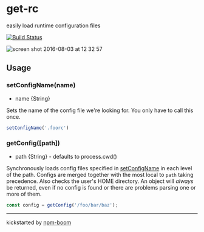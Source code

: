 # get-rc

easily load runtime configuration files

[![Build Status](https://travis-ci.org/reergymerej/get-rc.svg?branch=master)](https://travis-ci.org/reergymerej/get-rc)

![screen shot 2016-08-03 at 12 32 57](https://cloud.githubusercontent.com/assets/1720010/17375402/6ce33518-5976-11e6-97cd-63dea4799ecd.png)


## Usage

### setConfigName(name)
* name {String}

Sets the name of the config file we're looking for.  You only have to call this
once.

```js
setConfigName('.foorc')  
```

### getConfig([path])
* path {String} - defaults to process.cwd()  

Synchronously loads config files specified in [setConfigName](#setconfignamename)
in each level of the path.  Configs are merged together with the most local to
`path` taking precedence. Also checks the user's HOME directory.  An object will
*always* be returned, even if no config is found or there are problems parsing
one or more of them.

```js
const config = getConfig('/foo/bar/baz');
```







---
kickstarted by [npm-boom][npm-boom]

[npm-boom]: https://github.com/reergymerej/npm-boom
